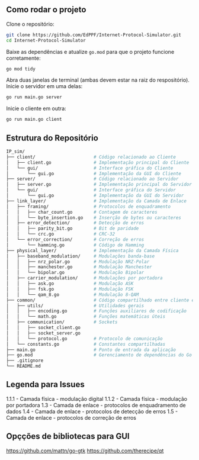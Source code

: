 ## Como rodar o projeto

Clone o repositório:

```bash
git clone https://github.com/EdPPF/Internet-Protocol-Simulator.git
cd Internet-Protocol-Simulator
```

Baixe as dependências e atualize `go.mod` para que o projeto funcione corretamente:

```bash
go mod tidy
```

Abra duas janelas de terminal (ambas devem estar na raiz do respositório).
Inicie o servidor em uma delas:

```bash
go run main.go server
```

Inicie o cliente em outra:

```bash
go run main.go client
```

## Estrutura do Repositório

```bash
IP_sim/
├── client/                      # Código relacionado ao Cliente
│   ├── client.go                # Implementação principal do Cliente
│   └── gui/                     # Interface gráfica do Cliente
│       └── gui.go               # Implementação da GUI do Cliente
├── server/                      # Código relacionado ao Servidor
│   ├── server.go                # Implementação principal do Servidor
│   └── gui/                     # Interface gráfica do Servidor
│       └── gui.go               # Implementação da GUI do Servidor
├── link_layer/                  # Implementação da Camada de Enlace
│   ├── framing/                 # Protocolos de enquadramento
│   │   ├── char_count.go        # Contagem de caracteres
│   │   └── byte_insertion.go    # Inserção de bytes ou caracteres
│   ├── error_detection/         # Detecção de erros
│   │   ├── parity_bit.go        # Bit de paridade
│   │   └── crc.go               # CRC-32
│   └── error_correction/        # Correção de erros
│       └── hamming.go           # Código de Hamming
├── physical_layer/              # Implementação da Camada Física
│   ├── baseband_modulation/     # Modulações banda-base
│   │   ├── nrz_polar.go         # Modulação NRZ-Polar
│   │   ├── manchester.go        # Modulação Manchester
│   │   └── bipolar.go           # Modulação Bipolar
│   ├── carrier_modulation/      # Modulações por portadora
│   │   ├── ask.go               # Modulação ASK
│   │   ├── fsk.go               # Modulação FSK
│   │   └── qam_8.go             # Modulação 8-QAM
├── common/                      # Código compartilhado entre cliente e servidor
│   ├── utils/                   # Utilidades gerais
│   │   ├── encoding.go          # Funções auxiliares de codificação
│   │   └── math.go              # Funções matemáticas úteis
│   ├── communication/           # Sockets
│   │   ├── socket_client.go
│   │   ├── socket_server.go
│   │   └── protocol.go          # Protocolo de comunicação
│   └── constants.go             # Constantes compartilhadas
├── main.go                      # Ponto de entrada da aplicação
├── go.mod                       # Gerenciamento de dependências do Go
├── .gitignore
└── README.md
```

## Legenda para Issues
1.1.1  - Camada física - modulação digital
1.1.2  - Camada física - modulação por portadora
1.3    - Camada de enlace - protocolos de enquadramento de dados
1.4    - Camada de enlace - protocolos de detecção de erros
1.5    - Camada de enlace - protocolos de correção de erros

## Opçções de bibliotecas para GUI
https://github.com/mattn/go-gtk
https://github.com/therecipe/qt
